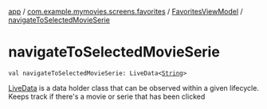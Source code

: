 [app](../../index.md) / [com.example.mymovies.screens.favorites](../index.md) / [FavoritesViewModel](index.md) / [navigateToSelectedMovieSerie](./navigate-to-selected-movie-serie.md)

# navigateToSelectedMovieSerie

`val navigateToSelectedMovieSerie: LiveData<`[`String`](https://kotlinlang.org/api/latest/jvm/stdlib/kotlin/-string/index.html)`>`

[LiveData](#) is a data holder class that can be observed within a given lifecycle.
Keeps track if there's a movie or serie that has been clicked

